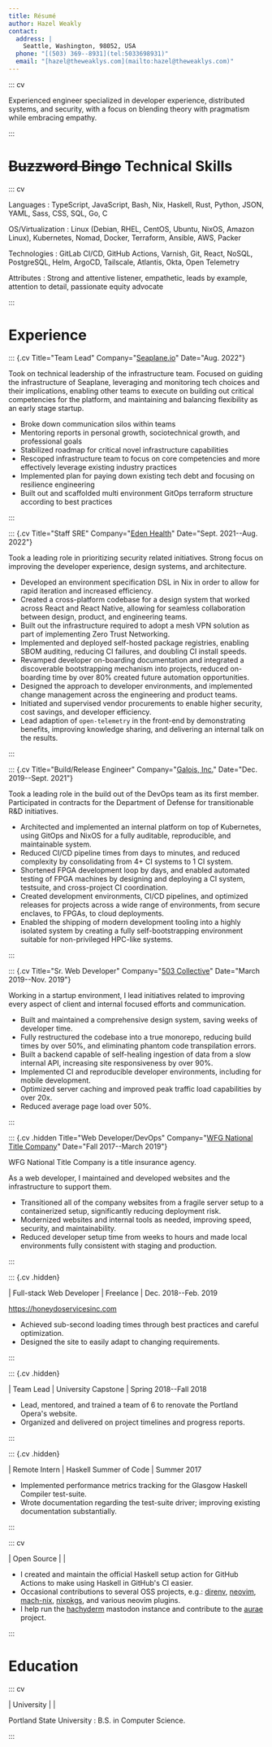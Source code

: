 ```yaml
---
title: Résumé
author: Hazel Weakly
contact:
  address: |
    Seattle, Washington, 98052, USA
  phone: "[(503) 369--8931](tel:5033698931)"
  email: "[hazel@theweaklys.com](mailto:hazel@theweaklys.com)"
---
```


::: cv

Experienced engineer specialized in developer experience, distributed systems, and security,
with a focus on blending theory with pragmatism while embracing empathy.

:::

# ~~Buzzword Bingo~~ Technical Skills

::: cv

Languages
: TypeScript, JavaScript, Bash, Nix, Haskell, Rust, Python, JSON, YAML, Sass, CSS, SQL, Go, C

OS/Virtualization
: Linux (Debian, RHEL, CentOS, Ubuntu, NixOS, Amazon Linux), Kubernetes, Nomad, Docker, Terraform, Ansible, AWS, Packer

Technologies
: GitLab CI/CD, GitHub Actions, Varnish, Git, React, NoSQL, PostgreSQL, Helm, ArgoCD, Tailscale, Atlantis, Okta, Open Telemetry

Attributes
: Strong and attentive listener, empathetic, leads by example, attention to detail, passionate equity advocate

:::

# Experience

::: {.cv Title="Team Lead" Company="[Seaplane.io](https://seaplane.io)" Date="Aug. 2022"}

Took on technical leadership of the infrastructure team.
Focused on guiding the infrastructure of Seaplane, leveraging and monitoring tech choices and their implications, enabling other teams to execute on building out critical competencies for the platform, and maintaining and balancing flexibility as an early stage startup.

- Broke down communication silos within teams
- Mentoring reports in personal growth, sociotechnical growth, and professional goals
- Stabilized roadmap for critical novel infrastructure capabilities
- Rescoped infrastructure team to focus on core competencies and more effectively leverage existing industry practices
- Implemented plan for paying down existing tech debt and focusing on resilience engineering
- Built out and scaffolded multi environment GitOps terraform structure according to best practices

:::

::: {.cv Title="Staff SRE" Company="[Eden Health](https://edenhealth.com)" Date="Sept. 2021--Aug. 2022"}

Took a leading role in prioritizing security related initiatives.
Strong focus on improving the developer experience, design systems, and architecture.

- Developed an environment specification DSL in Nix in order to allow for rapid iteration and increased efficiency.
- Created a cross-platform codebase for a design system that worked across React and React Native, allowing for seamless collaboration between design, product, and engineering teams.
- Built out the infrastructure required to adopt a mesh VPN solution as part of implementing Zero Trust Networking.
- Implemented and deployed self-hosted package registries, enabling SBOM auditing, reducing CI failures, and doubling CI install speeds.
- Revamped developer on-boarding documentation and integrated a discoverable bootstrapping mechanism into projects, reduced on-boarding time by over 80% created future automation opportunities.
- Designed the approach to developer environments, and implemented change management across the engineering and product teams.
- Initiated and supervised vendor procurements to enable higher security, cost savings, and developer efficiency.
- Lead adaption of `open-telemetry` in the front-end by demonstrating benefits, improving knowledge sharing, and delivering an internal talk on the results.

:::

::: {.cv Title="Build/Release Engineer" Company="[Galois, Inc.](https://galois.com)" Date="Dec. 2019--Sept. 2021"}

Took a leading role in the build out of the DevOps team as its first member.
Participated in contracts for the Department of Defense for transitionable R&D initiatives.

- Architected and implemented an internal platform on top of Kubernetes, using GitOps and NixOS for a fully auditable, reproducible, and maintainable system.
- Reduced CI/CD pipeline times from days to minutes, and reduced complexity by consolidating from 4+ CI systems to 1 CI system.
- Shortened FPGA development loop by days, and enabled automated testing of FPGA machines by designing and deploying a CI system, testsuite, and cross-project CI coordination.
- Created development environments, CI/CD pipelines, and optimized releases for projects across a wide range of environments, from secure enclaves, to FPGAs, to cloud deployments.
- Enabled the shipping of modern development tooling into a highly isolated system by creating a fully self-bootstrapping environment suitable for non-privileged HPC-like systems.

:::

::: {.cv Title="Sr. Web Developer" Company="[503 Collective](https://www.linkedin.com/company/503-collective-inc/)" Date="March 2019--Nov. 2019"}

Working in a startup environment, I lead initiatives related to improving every aspect of client and internal focused efforts and communication.

- Built and maintained a comprehensive design system, saving weeks of developer time.
- Fully restructured the codebase into a true monorepo, reducing build times by over 50%, and eliminating phantom code transpilation errors.
- Built a backend capable of self-healing ingestion of data from a slow internal API, increasing site responsiveness by over 90%.
- Implemented CI and reproducible developer environments, including for mobile development.
- Optimized server caching and improved peak traffic load capabilities by over 20x.
- Reduced average page load over 50%.

:::

::: {.cv .hidden Title="Web Developer/DevOps" Company="[WFG National Title Company](https://wfgtitle.com/)" Date="Fall 2017--March 2019"}

WFG National Title Company is a title insurance agency.

As a web developer, I maintained and developed websites and the infrastructure to support them.

- Transitioned all of the company websites from a fragile server setup to a containerized setup, significantly reducing deployment risk.
- Modernized websites and internal tools as needed, improving speed, security, and maintainability.
- Reduced developer setup time from weeks to hours and made local environments fully consistent with staging and production.

:::

::: {.cv .hidden}

| Full-stack Web Developer | Freelance | Dec. 2018--Feb. 2019

<https://honeydoservicesinc.com>

- Achieved sub-second loading times through best practices and careful optimization.
- Designed the site to easily adapt to changing requirements.

:::

::: {.cv .hidden}

| Team Lead | University Capstone | Spring 2018--Fall 2018

- Lead, mentored, and trained a team of 6 to renovate the Portland Opera's website.
- Organized and delivered on project timelines and progress reports.

:::

::: {.cv .hidden}

| Remote Intern | Haskell Summer of Code | Summer 2017

- Implemented performance metrics tracking for the Glasgow Haskell Compiler test-suite.
- Wrote documentation regarding the test-suite driver; improving existing documentation substantially.

:::

::: cv

| Open Source | |

- I created and maintain the official Haskell setup action for GitHub Actions to make using Haskell in GitHub's CI easier.
- Occasional contributions to several OSS projects, e.g.: [direnv](https://github.com/direnv/direnv), [neovim](https://github.com/neovim/neovim), [mach-nix](https://github.com/DavHau/mach-nix/), [nixpkgs](https://github.com/NixOS/nixpkgs), and various neovim plugins.
- I help run the [hachyderm](https://hachyderm.io) mastodon instance and contribute to the [aurae](https://aurae.io) project.

:::

# Education

::: cv

| University | |

Portland State University
: B.S. in Computer Science.

:::
